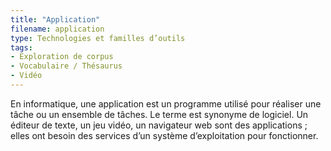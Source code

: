 ```yaml
---
title: "Application"
filename: application
type: Technologies et familles d’outils
tags:
- Exploration de corpus
- Vocabulaire / Thésaurus
- Vidéo
---
```


En informatique, une application est un programme utilisé pour réaliser une tâche ou un ensemble de tâches. Le terme est synonyme de logiciel. Un éditeur de texte, un jeu vidéo, un navigateur web sont des applications ; elles ont besoin des services d’un système d’exploitation pour fonctionner.

